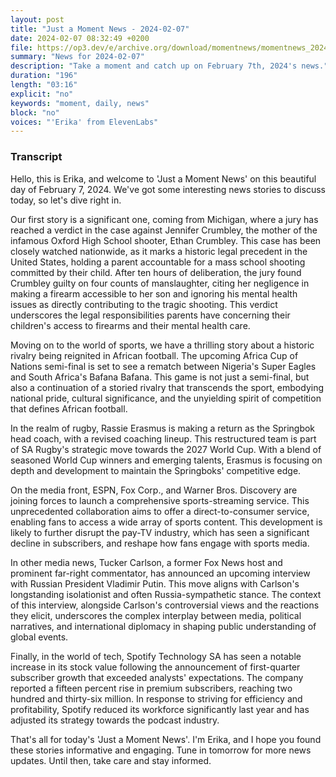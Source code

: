 ```yaml
---
layout: post
title: "Just a Moment News - 2024-02-07"
date: 2024-02-07 08:32:49 +0200
file: https://op3.dev/e/archive.org/download/momentnews/momentnews_2024-02-07.mp3
summary: "News for 2024-02-07"
description: "Take a moment and catch up on February 7th, 2024's news."
duration: "196"
length: "03:16"
explicit: "no"
keywords: "moment, daily, news"
block: "no"
voices: "'Erika' from ElevenLabs"
---
```


### Transcript

Hello, this is Erika, and welcome to 'Just a Moment News' on this beautiful day of February 7, 2024. We've got some interesting news stories to discuss today, so let's dive right in.

Our first story is a significant one, coming from Michigan, where a jury has reached a verdict in the case against Jennifer Crumbley, the mother of the infamous Oxford High School shooter, Ethan Crumbley. This case has been closely watched nationwide, as it marks a historic legal precedent in the United States, holding a parent accountable for a mass school shooting committed by their child. After ten hours of deliberation, the jury found Crumbley guilty on four counts of manslaughter, citing her negligence in making a firearm accessible to her son and ignoring his mental health issues as directly contributing to the tragic shooting. This verdict underscores the legal responsibilities parents have concerning their children's access to firearms and their mental health care.

Moving on to the world of sports, we have a thrilling story about a historic rivalry being reignited in African football. The upcoming Africa Cup of Nations semi-final is set to see a rematch between Nigeria's Super Eagles and South Africa's Bafana Bafana. This game is not just a semi-final, but also a continuation of a storied rivalry that transcends the sport, embodying national pride, cultural significance, and the unyielding spirit of competition that defines African football.

In the realm of rugby, Rassie Erasmus is making a return as the Springbok head coach, with a revised coaching lineup. This restructured team is part of SA Rugby's strategic move towards the 2027 World Cup. With a blend of seasoned World Cup winners and emerging talents, Erasmus is focusing on depth and development to maintain the Springboks' competitive edge.

On the media front, ESPN, Fox Corp., and Warner Bros. Discovery are joining forces to launch a comprehensive sports-streaming service. This unprecedented collaboration aims to offer a direct-to-consumer service, enabling fans to access a wide array of sports content. This development is likely to further disrupt the pay-TV industry, which has seen a significant decline in subscribers, and reshape how fans engage with sports media.

In other media news, Tucker Carlson, a former Fox News host and prominent far-right commentator, has announced an upcoming interview with Russian President Vladimir Putin. This move aligns with Carlson's longstanding isolationist and often Russia-sympathetic stance. The context of this interview, alongside Carlson's controversial views and the reactions they elicit, underscores the complex interplay between media, political narratives, and international diplomacy in shaping public understanding of global events.

Finally, in the world of tech, Spotify Technology SA has seen a notable increase in its stock value following the announcement of first-quarter subscriber growth that exceeded analysts' expectations. The company reported a fifteen percent rise in premium subscribers, reaching two hundred and thirty-six million. In response to striving for efficiency and profitability, Spotify reduced its workforce significantly last year and has adjusted its strategy towards the podcast industry.

That's all for today's 'Just a Moment News'. I'm Erika, and I hope you found these stories informative and engaging. Tune in tomorrow for more news updates. Until then, take care and stay informed.
